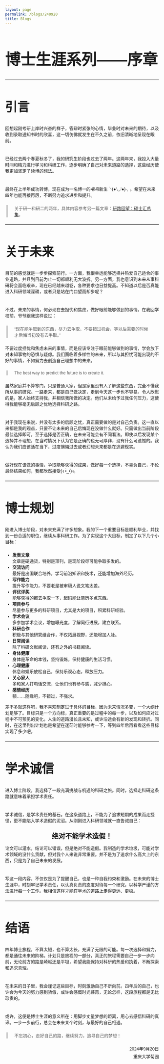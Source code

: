 ```yaml
---
layout: page
permalink: /blogs/240920
title: Blogs
---
```


<style>
  /* 定义两种字体 */
  @font-face {
    font-family: 'TitleFont';  /* 标题字体 */
    src: url('/assets/fonts/SMILEYSANS.TTF') format('truetype');
  }

  @font-face {
    font-family: 'BodyFont';  /* 正文字体 */
    src: url('/assets/fonts/DENG.TTF') format('truetype');
  }

  

  /* 正文字体设置 */
  body {
    font-family: 'BodyFont', sans-serif;  /* 正文使用BodyFont */
  }
  p {
    font-family: 'BodyFont', sans-serif;  /* 正文使用BodyFont */
    margin-top: 15px;  /* 设置段落顶部间距，例如15px */
    margin-bottom: 23px;  /* 设置段落底部间距，例如15px */
    }
  h1 {
    font-size:50px;
  }
  h2 {
    font-size:40px;
  }
    
/* 设置 blockquote 和 q 的字体 */
  blockquote {font-weight: normal;
    font-family: 'TitleFont', sans-serif;  /* 引用使用BodyFont */
    /* font-style: italic;  设置引用的字体样式为斜体 */
    border-left: 5px solid #ccc;  /* 添加左边框以突出显示引用 */
    margin: 0em 0.3em;  /* 设置引用的上下外边距 */
    padding: 0.01px 1.5em;  /* 设置引用的内边距 */
  }

  q {
    font-family: 'TitleFont', sans-serif;  /* 短引用使用BodyFont */
    quotes: "“" "”" "‘" "’";  /* 设置引号样式 */
  }
</style>



# 博士生涯系列——序章

---

## 引言

回想起刚考研上岸时兴奋的样子，答辩时紧张的心情，毕业时对未来的期待，以及收到录取通知书时的欣喜，这一切仿佛就发生在不久之前，依旧清晰地呈现在眼前。

<br>已经过去两个春夏秋冬了，我的研究生阶段也过去了两年。这两年来，我投入大量时间和精力进行学习和科研工作，逐步明确了自己对未来道路的选择，这些经历使我更加坚定了读博的想法。

<br>最终在上半年成功转博，现在成为一名博一的~~*老鸟*~~新生╰(●’◡’●)╮。希望在未来四年也能再接再厉，不断努力追求进步和提升。

> 关于研一和研二的两年，具体内容参考另一篇文章：[研路回望：硕士汇总集](https://wujie3375.github.io\blogs\240915)。

---

## 关于未来

目前的感觉就是一步步探索前行。一方面，我很幸运能够选择并热爱自己适合的事业道路，并且到目前为止一切都顺利无大波折。另一方面，我也意识到未来从事科研将会面临艰辛，现在已经越来越卷，各种要求也日益提高。不知道以后是否真能进入科研领域深耕，或者只是站在门口望而却步呢？

<br>不过，未来的事情，何必现在去担忧和焦虑，做好眼前能够做到的事情。在我回学校前，爷爷跟我这样说过：

> “现在能争取到的东西，尽力去争取，不要错过机会，等以后需要的时候才后悔当初没有去争取。”

不要过度担忧和焦虑未来的事情，而是应该专注于眼前能够做到的事情，学会放下对未知事物的恐惧与疑虑。我们面临着多样性的未来，所以与其担忧可能出现的不好的事情，不如努力去创造自己理想中的未来。

> The best way to predict the future is to create it.

虽然家庭并不算寒门，只是普通人家，但是家里没有人了解这些东西，完全不懂我所从事的研究。一路走来，都是自己做决定，走到今天这一步也不容易。令人欣慰的是，家人始终支持我，并相信我所做的决定。他们从未给予过我任何压力，这使得我能够毫无后顾之忧地选择科研之路。

<br>对于我现在来说，并没有太多的后顾之忧，真正需要做的是对自己负责。这一直以来都是我的观点，只要不让未来的自己后悔现在没做什么就好。只需做出当前阶段最佳选择即可，至于选择是否正确，在未来可能会有不同看法。即使以后发现某个选择并不理想，在当时情况下认为它是正确的也无可厚非，没有什么可遗憾的。我认为我们应该活在当下，过度懊悔过去或者幻想未来都是在逃避现实。

<br>做好现在该做的事情，争取能够获得的成果，做好每一个选择，不辜负自己，不论最终结果如何，我都欣然接受(ง •̀_•́)ง。

---

## 博士规划

刚进入博士阶段，对未来充满了许多想象。我的下一个重要目标是顺利毕业，并找到一份合适的职位，继续从事科研工作。为了实现这个大目标，制定了以下几个小目标：

- **发表文章**  
  文章是硬通货，特别是顶刊，是现阶段尽可能争取多发的。
- **交流访问**    
  最好是出国联合培养，学习前沿知识和技术，还能增加海外经历。
- **写作能力**    
  提升写作能力，不要老是被审稿人说文笔太差。
- **评优评奖**    
  能够获得的都去争取一下，起码能让简历多点东西。
- **项目参与**    
  尽量参与更多的科研项目，尤其是大的项目，积累科研经验。
- **学术会议**    
  多参加学术会议，增加曝光度，了解同行进展，建立联系。
- **科研合作**    
  积极与其他研究组合作，不仅拓展视野，还能增加人脉。
- **日常阅读**    
  除了科研文献阅读，还有之外的书籍阅读。
- **身体健康**    
  身体是革命的本钱，坚持锻炼，保持健康的生活习惯。
- **心理健康**    
  休息和娱乐放松自己，保持乐观心态，释放压力。
- **关心家人**    
  多和家人打电话交流，让他们也有参与感，减少担心。 
- **感情经历**    
  额……随缘吧，不错过，不强求。

差不多就这样吧，我不喜欢制定过于具体的目标，因为未来情况多变，一个大纲计划足够了。目标只是一个方向标，真正重要的是过程中的每一步，以及如何应对过程中不可预见的变化。人生的道路漫长且未知，或许沿途会有新的发现和转折。同时，在这里列出计划也是希望在迷茫时能够参考一下，等到四年后再看看这些目标实现了多少吧。

---
## 学术诚信

进入博士阶段，我选择了一段充满挑战与机遇的科研之旅。同时，选择走科研这条路就意味着承担学术责任。

<br>学术诚信，是学术责任的基石。在这条道路上，不能为了追求短期的成果而走捷径，更不能陷入学术造假的泥沼。从刚刚进入科研领域就一直告诫自己：

<div style="text-align: center;">
  <p style="margin: 0px 0; font-weight: bold; font-size: 22px;">绝对不能学术造假！</p>
</div>

论文可以灌水，结论可以错误，但是绝对不能造假。我制造的学术垃圾，可能对学术领域的没什么贡献，但对我个人来说非常重要。并不是为了追求什么高大上的东西，只是为了自己未来的发展。

<br>写这一段内容，不仅仅是为了提醒自己，也是一种自我约束和激励。在未来的博士生涯中，时刻牢记学术责任，以认真负责的态度对待每一个研究，以科学严谨的方法进行每一个工作。我相信这样才能在学术的道路上走得更远、更稳。


---

## 结语

四年博士旅程，不算太短，也不算太长，充满了无限的可能。每一次选择和努力，都是通往未来的阶梯。计划只是旅程的一部分，真正的旅程需要自己一步一步向前，无论前方的路是崎岖还是平坦，希望我能保持对科研的热爱和执着，不断探索和追求真理。

<br>在未来的日子里，我会谨记这些目标，时刻激励自己不断向前。四年后的自己，也许会为今天的努力感到骄傲，或许会感慨时光荏苒，无论怎样，这段旅程都是无比珍贵的。

<br>或许，这便是博士生涯的意义所在：用脚步丈量梦想的距离，用心去感悟科研的真谛。一步一步前行，总会在未来某个时刻，与最好的自己相遇。

> 不忘初心，走好自己的路，继续努力，追寻自己的梦想！

<div style="text-align: right;">
  <!-- 插入名字图片 -->
  <!-- <img src="https://wujie3375.github.io\blogs\images\sign.png" alt="名字" style="width: 75px; vertical-align: middle;"> -->
  
  <!-- 日期和地点 -->
  <p style="margin: 5px 0;">2024年9月20日</p>
  <p style="margin: 5px 0;">重庆大学菊园</p>
</div>
